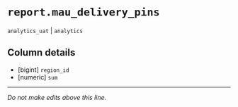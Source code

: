 # `report.mau_delivery_pins`
`analytics_uat` | `analytics`

## Column details
* [bigint]    `region_id`
* [numeric]   `sum`

-------------------------------------------------------------------------------
*Do not make edits above this line.*
